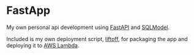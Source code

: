 # FastApp

My own personal api development using [FastAPI](https://fastapi.tiangolo.com/) and [SQLModel](https://sqlmodel.tiangolo.com/).

Included is my own deployment script, [liftoff](liftoff), for packaging the app and deploying it to [AWS Lambda](https://aws.amazon.com/lambda/).
